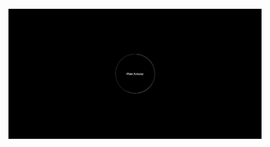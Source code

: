 

![image alt](https://github.com/GAMEEX10/Plate-Armour/blob/35297a4209909e02045a9f313de4b09ff58b6621/index.html5.png)
